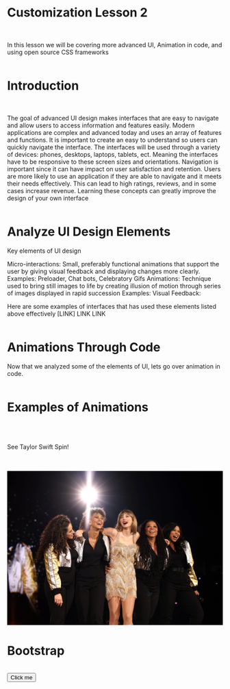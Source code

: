 <!-- for reference: https://www.w3schools.com/css/css3_animations.asp -->
<html>
    <head>
    <link rel="stylesheet" href="page2.css">
    </head>
    <body>
    <div class="column">
        <!--Description of what customization 2 might be like and the topics that will be covered-->
        <h1>Customization Lesson 2</h1>
        <br>
        <p>In this lesson we will be covering more advanced UI, Animation in code, and using open source CSS frameworks</p>
    </div>
   <!-- make css for button -->
    <div class="column">
        <h1>Introduction </h1>
        <br>
        <p>The goal of advanced UI design makes interfaces that are easy to navigate and allow users to access information and features easily. 
        Modern applications are complex and advanced today and uses an array of features and functions. It is important to create an easy to understand so users can quickly navigate the interface.
        The interfaces will be used through a variety of devices: phones, desktops, laptops, tablets, ect. Meaning the interfaces have to be responsive to these screen sizes and orientations.
        Navigation is important since it can have impact on user satisfaction and retention. Users are more likely to use an application if they are able to navigate and it meets their needs effectively. This can lead to high ratings, reviews, and in some cases increase revenue.
        Learning these concepts can greatly improve the design of your own interface</p>
    </div>
    <div class="column">
        <h1>Analyze UI Design Elements</h1>
        <p>Key elements of UI design</p>
        <p>Micro-interactions: Small, preferably functional animations that support the user by giving visual feedback and displaying changes more clearly.
        Examples: Preloader, Chat bots, Celebratory Gifs
        Animations: Technique used to bring still images to life by creating illusion of motion through series of images displayed in rapid succession
        Examples:
        Visual Feedback:</p>
        <p>Here are some examples of interfaces that has used these elements listed above effectively [LINK] LINK LINK</p>
    </div>
    <div class="column">
        <h1>Animations Through Code</h1>
        <p>Now that we analyzed some of the elements of UI, lets go over animation in code.</p>
    </div>
    <div class="column">
        <h1>Examples of Animations</h1>
        <br>
        <div class="box"></div>
        <br>
        <p>See Taylor Swift Spin!</p>
        <br>
        <br>
        <img src="images/taylorswiftimage.png" alt="Taylor Swift" class="image">
    </div>
    <div class="column">
        <h1>Bootstrap</h1>
        <br>
        <form action="https://ec-2-gal.github.io/TeamWebsite/bootstrap.html">
            <button type="submit">Click me</button>
        </form>
    </div>

</body>